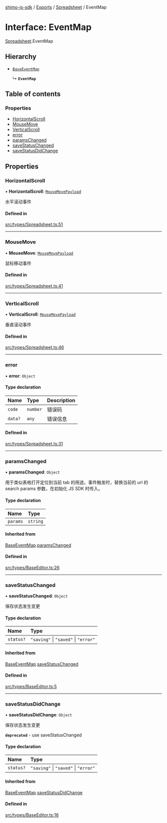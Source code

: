 [shimo-js-sdk](../README.md) / [Exports](../modules.md) / [Spreadsheet](../modules/Spreadsheet.md) / EventMap

# Interface: EventMap

[Spreadsheet](../modules/Spreadsheet.md).EventMap

## Hierarchy

- [`BaseEventMap`](BaseEventMap.md)

  ↳ **`EventMap`**

## Table of contents

### Properties

- [HorizontalScroll](Spreadsheet.EventMap.md#horizontalscroll)
- [MouseMove](Spreadsheet.EventMap.md#mousemove)
- [VerticalScroll](Spreadsheet.EventMap.md#verticalscroll)
- [error](Spreadsheet.EventMap.md#error)
- [paramsChanged](Spreadsheet.EventMap.md#paramschanged)
- [saveStatusChanged](Spreadsheet.EventMap.md#savestatuschanged)
- [saveStatusDidChange](Spreadsheet.EventMap.md#savestatusdidchange)

## Properties

### HorizontalScroll

• **HorizontalScroll**: [`MouseMovePayload`](MouseMovePayload.md)

水平滚动事件

#### Defined in

[src/types/Spreadsheet.ts:51](https://github.com/shimohq/shimo-js-sdk/blob/e258913/src/types/Spreadsheet.ts#L51)

___

### MouseMove

• **MouseMove**: [`MouseMovePayload`](MouseMovePayload.md)

鼠标移动事件

#### Defined in

[src/types/Spreadsheet.ts:41](https://github.com/shimohq/shimo-js-sdk/blob/e258913/src/types/Spreadsheet.ts#L41)

___

### VerticalScroll

• **VerticalScroll**: [`MouseMovePayload`](MouseMovePayload.md)

垂直滚动事件

#### Defined in

[src/types/Spreadsheet.ts:46](https://github.com/shimohq/shimo-js-sdk/blob/e258913/src/types/Spreadsheet.ts#L46)

___

### error

• **error**: `Object`

#### Type declaration

| Name | Type | Description |
| :------ | :------ | :------ |
| `code` | `number` | 错误码 |
| `data?` | `any` | 错误信息 |

#### Defined in

[src/types/Spreadsheet.ts:31](https://github.com/shimohq/shimo-js-sdk/blob/e258913/src/types/Spreadsheet.ts#L31)

___

### paramsChanged

• **paramsChanged**: `Object`

用于类似表格打开定位到当前 tab 的用途。事件触发时，替换当前的 url 的 search params 参数，在初始化 JS SDK 时传入。

#### Type declaration

| Name | Type |
| :------ | :------ |
| `params` | `string` |

#### Inherited from

[BaseEventMap](BaseEventMap.md).[paramsChanged](BaseEventMap.md#paramschanged)

#### Defined in

[src/types/BaseEditor.ts:26](https://github.com/shimohq/shimo-js-sdk/blob/e258913/src/types/BaseEditor.ts#L26)

___

### saveStatusChanged

• **saveStatusChanged**: `Object`

保存状态发生变更

#### Type declaration

| Name | Type |
| :------ | :------ |
| `status?` | ``"saving"`` \| ``"saved"`` \| ``"error"`` |

#### Inherited from

[BaseEventMap](BaseEventMap.md).[saveStatusChanged](BaseEventMap.md#savestatuschanged)

#### Defined in

[src/types/BaseEditor.ts:5](https://github.com/shimohq/shimo-js-sdk/blob/e258913/src/types/BaseEditor.ts#L5)

___

### saveStatusDidChange

• **saveStatusDidChange**: `Object`

保存状态发生变更

**`deprecated`** - use saveStatusChanged

#### Type declaration

| Name | Type |
| :------ | :------ |
| `status?` | ``"saving"`` \| ``"saved"`` \| ``"error"`` |

#### Inherited from

[BaseEventMap](BaseEventMap.md).[saveStatusDidChange](BaseEventMap.md#savestatusdidchange)

#### Defined in

[src/types/BaseEditor.ts:16](https://github.com/shimohq/shimo-js-sdk/blob/e258913/src/types/BaseEditor.ts#L16)
